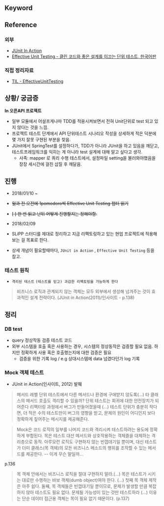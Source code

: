 ## Keyword

## Reference
### 외부 
- [JUnit In Action](http://www.aladin.co.kr/shop/wproduct.aspx?ItemId=12075966)
- [Effective Unit Testing - 클린 코드와 좋은 설계를 이끄는 단위 테스트, 한국어판](http://www.aladin.co.kr/shop/wproduct.aspx?ItemId=32953284)

### 직접 정리자료 
- [TIL - EffectiveUnitTesting]()

## 상황/ 궁금증
**In 오픈API 프로젝트**
- 일부 모듈에서 어설프게나마 TDD를 적용시켜보면서 전혀 Unit단위로 test 되고 있지 않다는 것을 느낌.
- 프로젝트 테스트 단계에서 API 단위테스트 시나리오 작성을 상세하게 적은 덕분에 몇 가지 잘못 구현된 부분을 찾음.
- JUnit에서 SpringTest를 설정하다가, TDD가 아니라 JUnit을 하고 있음을 깨닫고, 테스트프레임워크를 익히는 게 아니라 test 설계에 대해 알고 싶다고 생각. 
  - 사족: mapper 로 쿼리 수행 테스트에서, 설정파일 setting을 불러와야했음을 장장 세시간에 걸친 삽질 후 깨달음.

## 진행
- 2018/01/10 ~ 
- ~~일과 전 오전에 1pomodoro씩 Effective Unit Testing 챕터 읽기~~
- ~~[ ] 한 번 읽고 난뒤 어떻게 진행할지는 정해야함.~~

- 2018/02/09
- SLiPP 스터디를 제대로 정리하고 지금 리팩토링하고 있는 현업 프로젝트에 적용해보는 걸 목표로 한다.
- 상세 개념이 필요할때마다, `JUnit in Action` , `Effective Unit Testing` 등을 참고.

### 테스트 원칙 
- `격리된 테스트` `(테스트를 믿고) 과감한 리팩토링을 가능하게 한다`
> 비즈니스 로직과 관계되지 않는 객체는 모두 외부에서 생성해 넘겨주는 것이 효과적인 설계 전략이다. (JUnit in Action(2011)/인사이트 - p.138)

## 정리
### DB test
- query 정상작동 검증 테스트 코드
- 외부 시스템을 호출 혹은 사용하는 경우, 시스템의 정상동작은 검증할 필요 없음. 하지만 정확하게 사용 혹은 호출했는지에 대한 검증은 필요
  - 검증을 위한 기록 log  / e.g 상대시스템에 data 넘겼다던가 log 기록

### Mock 객체 테스트
 - JUnit in Action(인사이트, 2012) 발췌
 > 메서드 레벨 단위 테스트에서 다른 메서드나 환경에 구애받지 않도록(...) 타 클래스의 메서드 호출도 격리할 수 있을까? 
 > 단위 테스트는 회귀에 대한 안전장치가 되어준다
 > 리팩터링 과정에서 버그가 만들어졌을때 (...) 테스트 단위가 충분히 작다면, 더 적은 수의 테스트만이 버그의 영향을 받고, 문제의 원인이 어디인지 보다 정확하게 짚어주는 메시지를 제공해준다.
 
 
 > Mock은 코드 로직의 일부를 나머지 코드와 격리시켜 테스트하려는 용도에 정확하게 부합된다. 목은 테스트 대산 메서드와 상호작용하는 객체즐을 대체하는 격리층으로 동작. 아루모런 로직도 구현하지 않는 빈껍데기일 뿐이며, 
 > 대신 테스트가 더미 클래스(목 객체)의 모든 비즈니스 메소드의 행위를 조작할 수 있는 메서드를 제공한다.  -- 이게 무슨 말일까...
 
 p.136
 > 목 객체 안에서는 비즈니스 로직을 절대 구현하지 말라.(...) 목은 테스트가 시키는 대로만 수행하는 바보 객체(dumb object)여야 한다. (...) 첫째 목 객체 제작은 아주 쉽다. 둘째, 목 객체들은 빈껍대기일 뿐이므로, 문제가 발생할 만큼 복잡하지 않아 테스트도 필요 없다.
 > 문제될 가능성이 있는 것만 테스트하라 (...) 이유는 단순 데이터 접근용 객체는 목이 필요 없기 때문이다. (p.137)  